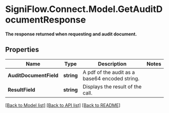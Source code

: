 # SigniFlow.Connect.Model.GetAuditDocumentResponse
#### The response returned when requesting and audit document.

## Properties

Name | Type | Description | Notes
------------ | ------------- | ------------- | -------------
**AuditDocumentField** | **string** | A pdf of the audit as a base64 encoded string. | 
**ResultField** | **string** | Displays the result of the call. | 

[[Back to Model list]](../README.md#documentation-for-models) [[Back to API list]](../README.md#documentation-for-api-endpoints) [[Back to README]](../README.md)

